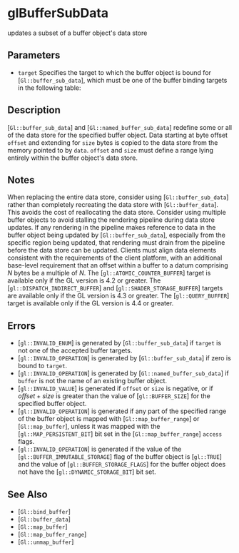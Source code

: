 # glBufferSubData
updates a subset of a buffer object's data store

## Parameters
- `target`
  Specifies the target to which the buffer object is bound for
  [`Gl::buffer_sub_data`], which must be one of the buffer binding
  targets in the following table:

## Description
[`Gl::buffer_sub_data`] and [`Gl::named_buffer_sub_data`] redefine
  some or all of the data store for the specified buffer object. Data
  starting at byte offset `offset` and extending for `size` bytes is
  copied to the data store from the memory pointed to by `data`.
  `offset` and `size` must define a range lying entirely within the
  buffer object's data store.

## Notes
When replacing the entire data store, consider using
  [`Gl::buffer_sub_data`] rather than completely recreating the data
  store with [`Gl::buffer_data`]. This avoids the cost of reallocating
  the data store.
Consider using multiple buffer objects to avoid stalling the rendering
  pipeline during data store updates. If any rendering in the pipeline
  makes reference to data in the buffer object being updated by
  [`Gl::buffer_sub_data`], especially from the specific region being
  updated, that rendering must drain from the pipeline before the data
  store can be updated.
Clients must align data elements consistent with the requirements of
  the client platform, with an additional base-level requirement that an
  offset within a buffer to a datum comprising $N$ bytes be a multiple
  of $N$.
The [`gl::ATOMIC_COUNTER_BUFFER`] target is available only if the GL
  version is 4.2 or greater.
The [`gl::DISPATCH_INDIRECT_BUFFER`] and [`gl::SHADER_STORAGE_BUFFER`]
  targets are available only if the GL version is 4.3 or greater.
The [`gl::QUERY_BUFFER`] target is available only if the GL version is
  4.4 or greater.

## Errors
- [`gl::INVALID_ENUM`] is generated by [`Gl::buffer_sub_data`] if
  `target` is not one of the accepted buffer targets.
- [`gl::INVALID_OPERATION`] is generated by [`Gl::buffer_sub_data`] if
  zero is bound to `target`.
- [`gl::INVALID_OPERATION`] is generated by
  [`Gl::named_buffer_sub_data`] if `buffer` is not the name of an
  existing buffer object.
- [`gl::INVALID_VALUE`] is generated if `offset` or `size` is negative,
  or if $offset + size$ is greater than the value of [`gl::BUFFER_SIZE`]
  for the specified buffer object.
- [`gl::INVALID_OPERATION`] is generated if any part of the specified
  range of the buffer object is mapped with [`Gl::map_buffer_range`] or
  [`Gl::map_buffer`], unless it was mapped with the
  [`gl::MAP_PERSISTENT_BIT`] bit set in the [`Gl::map_buffer_range`]
  `access` flags.
- [`gl::INVALID_OPERATION`] is generated if the value of the
  [`gl::BUFFER_IMMUTABLE_STORAGE`] flag of the buffer object is
  [`gl::TRUE`] and the value of [`gl::BUFFER_STORAGE_FLAGS`] for the
  buffer object does not have the [`gl::DYNAMIC_STORAGE_BIT`] bit set.

## See Also
- [`Gl::bind_buffer`]
- [`Gl::buffer_data`]
- [`Gl::map_buffer`]
- [`Gl::map_buffer_range`]
- [`Gl::unmap_buffer`]
